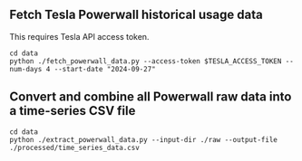 
## Fetch Tesla Powerwall historical usage data

This requires Tesla API access token.

```
cd data
python ./fetch_powerwall_data.py --access-token $TESLA_ACCESS_TOKEN --num-days 4 --start-date "2024-09-27"
```

## Convert and combine all Powerwall raw data into a time-series CSV file

```
cd data
python ./extract_powerwall_data.py --input-dir ./raw --output-file ./processed/time_series_data.csv
```